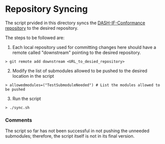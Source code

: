 # Repository Syncing

The script prvided in this directory syncs the [DASH-IF-Conformance repository](https://github.com/Dash-Industry-Forum/DASH-IF-Conformance) to the desired repository.

The steps to be followed are:
1. Each local repository used for committing changes here should have a remote called "downstream" pointing to the desired repository.
```
> git remote add downstream <URL_to_desied_repository>
```

2. Modify the list of submodules allowed to be pushed to the desired location in the script
```
> allowedmodules=("TestSubmoduleNeeded") # List the modules allowed to be pushed
```

3. Run the script
```
> ./sync.sh
```

### Comments

The script so far has not been successful in not pushing the unneeded submodules; therefore, the script itself is not in its final version.
